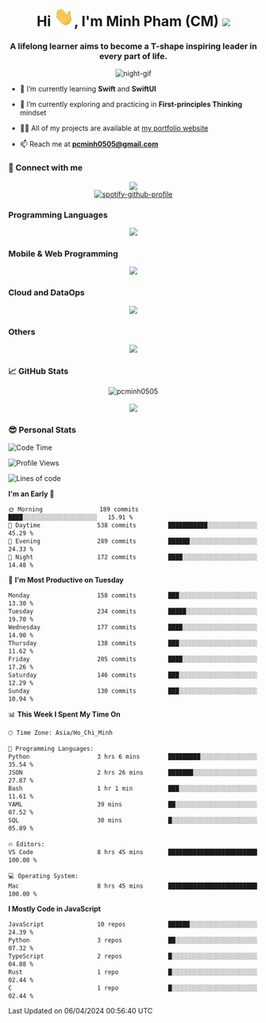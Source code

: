 <h1 align="center">Hi <img src="https://raw.githubusercontent.com/ABSphreak/ABSphreak/master/gifs/Hi.gif" width="40px" />, I'm Minh Pham (CM) <img src="https://media.giphy.com/media/1ynCEtlgMPAeNAqdnu/giphy.gif" width="20px" /> </h1>
<h3 align="center">A lifelong learner aims to become a T-shape inspiring leader in every part of life.</h3>

<p align="center">
  <img src="https://media.giphy.com/media/xUA7bdpLxQhsSQdyog/giphy.gif" alt="night-gif" height="200em"/>
</p>

- 🌱 I’m currently learning **Swift** and **SwiftUI**

- 🔭 I’m currently exploring and practicing in **First-principles Thinking** mindset

- 👨‍💻 All of my projects are available at [my portfolio website](https://pcminh0505.vercel.app/)

- 📫 Reach me at **pcminh0505@gmail.com**


<h3 align="left">🧬 Connect with me</h3>
<p align="center">
<a href="https://linkedin.com/in/pcminh0505" target="blank"><img align="center" src="https://img.shields.io/badge/linkedin-%230077B5.svg?style=for-the-badge&logo=linkedin&logoColor=white" /></a>
<br/>
<a href="https://spotify-github-profile.vercel.app/api/view?uid=217d5ndg2rakxarcnspwomj7q&redirect=true">
  <img height="350em" src="https://spotify-github-profile.vercel.app/api/view?uid=217d5ndg2rakxarcnspwomj7q&cover_image=true&theme=default&bar_color_cover=true" alt="spotify-github-profile" />
</a>
</p>

<h3 align="left">Programming Languages</h3>
<p align="center">
  <a href="https://skillicons.dev">
    <img src="https://skillicons.dev/icons?i=py,ts,go,rust,java,swift,dart,solidity,cpp" />
  </a>
</p>

<h3 align="left">Mobile & Web Programming</h3>
<p align="center">
  <a href="https://skillicons.dev">
    <img src="https://skillicons.dev/icons?i=react,nextjs,flutter,graphql,fastapi,nodejs,spring,postgres,mongodb" />
  </a>
</p>

<h3 align="left">Cloud and DataOps</h3>
<p align="center">
  <a href="https://skillicons.dev">
     <img src="https://skillicons.dev/icons?i=aws,firebase,gcp,supabase,vercel,docker,kafka,redis,cassandra" />
  </a>
</p>

<h3 align="left">Others</h3>
<p align="center">
  <a href="https://skillicons.dev">
    <img src="https://skillicons.dev/icons?i=apple,anaconda,vscode,figma,postman,notion,obsidian" />
  </a>
</p>

<h3 align="left">📈 GitHub Stats</h3>

<p align="center">
<img height="180em" src="https://github-readme-stats.vercel.app/api?username=pcminh0505&count_private=true&show_icons=true&include_all_commits=true&theme=ayu-mirage&show_icons=true&locale=en" alt="pcminh0505" />
<br/><br/>
<img src="https://github-profile-trophy.vercel.app/?username=pcminh0505&theme=onedark&rank=SECRET,SSS,SS,S,AAA,AA,A&column=3" />
</p>

<h3 align="left">😎 Personal Stats</h3>

<!--START_SECTION:waka-->
![Code Time](http://img.shields.io/badge/Code%20Time-1%2C200%20hrs%2056%20mins-blue)

![Profile Views](http://img.shields.io/badge/Profile%20Views-10-blue)

![Lines of code](https://img.shields.io/badge/From%20Hello%20World%20I%27ve%20Written-10.0%20million%20lines%20of%20code-blue)

**I'm an Early 🐤** 

```text
🌞 Morning                189 commits         ████░░░░░░░░░░░░░░░░░░░░░   15.91 % 
🌆 Daytime                538 commits         ███████████░░░░░░░░░░░░░░   45.29 % 
🌃 Evening                289 commits         ██████░░░░░░░░░░░░░░░░░░░   24.33 % 
🌙 Night                  172 commits         ████░░░░░░░░░░░░░░░░░░░░░   14.48 % 
```
📅 **I'm Most Productive on Tuesday** 

```text
Monday                   158 commits         ███░░░░░░░░░░░░░░░░░░░░░░   13.30 % 
Tuesday                  234 commits         █████░░░░░░░░░░░░░░░░░░░░   19.70 % 
Wednesday                177 commits         ████░░░░░░░░░░░░░░░░░░░░░   14.90 % 
Thursday                 138 commits         ███░░░░░░░░░░░░░░░░░░░░░░   11.62 % 
Friday                   205 commits         ████░░░░░░░░░░░░░░░░░░░░░   17.26 % 
Saturday                 146 commits         ███░░░░░░░░░░░░░░░░░░░░░░   12.29 % 
Sunday                   130 commits         ███░░░░░░░░░░░░░░░░░░░░░░   10.94 % 
```


📊 **This Week I Spent My Time On** 

```text
🕑︎ Time Zone: Asia/Ho_Chi_Minh

💬 Programming Languages: 
Python                   3 hrs 6 mins        █████████░░░░░░░░░░░░░░░░   35.54 % 
JSON                     2 hrs 26 mins       ███████░░░░░░░░░░░░░░░░░░   27.87 % 
Bash                     1 hr 1 min          ███░░░░░░░░░░░░░░░░░░░░░░   11.61 % 
YAML                     39 mins             ██░░░░░░░░░░░░░░░░░░░░░░░   07.52 % 
SQL                      30 mins             █░░░░░░░░░░░░░░░░░░░░░░░░   05.89 % 

🔥 Editors: 
VS Code                  8 hrs 45 mins       █████████████████████████   100.00 % 

💻 Operating System: 
Mac                      8 hrs 45 mins       █████████████████████████   100.00 % 
```

**I Mostly Code in JavaScript** 

```text
JavaScript               10 repos            ██████░░░░░░░░░░░░░░░░░░░   24.39 % 
Python                   3 repos             ██░░░░░░░░░░░░░░░░░░░░░░░   07.32 % 
TypeScript               2 repos             █░░░░░░░░░░░░░░░░░░░░░░░░   04.88 % 
Rust                     1 repo              █░░░░░░░░░░░░░░░░░░░░░░░░   02.44 % 
C                        1 repo              █░░░░░░░░░░░░░░░░░░░░░░░░   02.44 % 
```




 Last Updated on 06/04/2024 00:56:40 UTC
<!--END_SECTION:waka-->

